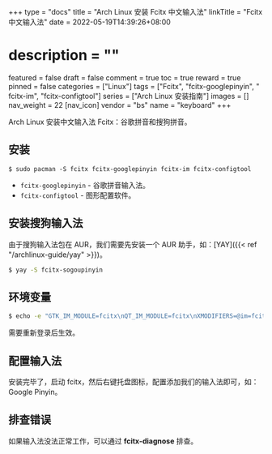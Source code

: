 +++
type = "docs"
title = "Arch Linux 安装 Fcitx 中文输入法"
linkTitle = "Fcitx 中文输入法"
date = 2022-05-19T14:39:26+08:00
# description = ""
featured = false
draft = false
comment = true
toc = true
reward = true
pinned = false
categories = ["Linux"]
tags = ["Fcitx", "fcitx-googlepinyin", " fcitx-im", "fcitx-configtool"]
series = ["Arch Linux 安装指南"]
images = []
nav_weight = 22
[nav_icon]
  vendor = "bs"
  name = "keyboard"
+++

Arch Linux 安装中文输入法 Fcitx：谷歌拼音和搜狗拼音。

<!--more-->

## 安装

```shell
$ sudo pacman -S fcitx fcitx-googlepinyin fcitx-im fcitx-configtool
```

- `fcitx-googlepinyin` - 谷歌拼音输入法。
- `fcitx-configtool` - 图形配置软件。

## 安装搜狗输入法

由于搜狗输入法包在 AUR，我们需要先安装一个 AUR 助手，如：[YAY]({{< ref "/archlinux-guide/yay" >}})。

```bash
$ yay -S fcitx-sogoupinyin
```

## 环境变量

```bash
$ echo -e "GTK_IM_MODULE=fcitx\nQT_IM_MODULE=fcitx\nXMODIFIERS=@im=fcitx" > ~/.pam_environment
```

需要重新登录后生效。

## 配置输入法

安装完毕了，启动 fcitx，然后右键托盘图标，配置添加我们的输入法即可，如：Google Pinyin。

## 排查错误

如果输入法没法正常工作，可以通过 **fcitx-diagnose** 排查。

 [1]: https://wiki.archlinux.org/index.php/Fcitx#Chinese

